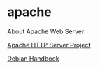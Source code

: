 # apache
About Apache Web Server

[Apache HTTP Server Project](https://httpd.apache.org/)

[Debian Handbook](https://www.debian.org/doc/manuals/debian-handbook/sect.http-web-server.en.html)
